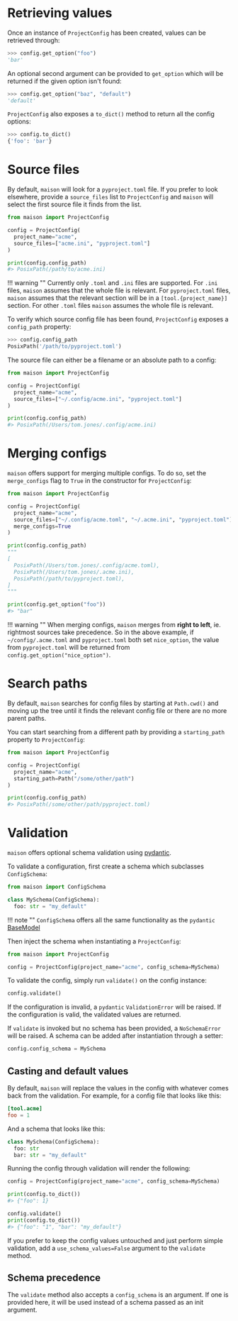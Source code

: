 # Retrieving values

Once an instance of `ProjectConfig` has been created, values can be retrieved through:

```python
>>> config.get_option("foo")
'bar'
```

An optional second argument can be provided to `get_option` which will be returned if
the given option isn't found:

```python
>>> config.get_option("baz", "default")
'default'
```

`ProjectConfig` also exposes a `to_dict()` method to return all the config
options:

```python
>>> config.to_dict()
{'foo': 'bar'}
```

# Source files

By default, `maison` will look for a `pyproject.toml` file. If you prefer to look
elsewhere, provide a `source_files` list to `ProjectConfig` and `maison` will select the
first source file it finds from the list.


```python
from maison import ProjectConfig

config = ProjectConfig(
  project_name="acme",
  source_files=["acme.ini", "pyproject.toml"]
)

print(config.config_path)
#> PosixPath(/path/to/acme.ini)
```

!!! warning ""
    Currently only `.toml` and `.ini` files are supported. For `.ini` files,
    `maison` assumes that the whole file is relevant. For `pyproject.toml` files,
    `maison` assumes that the relevant section will be in a
    `[tool.{project_name}]` section. For other `.toml` files `maison` assumes the whole
    file is relevant.

To verify which source config file has been found, `ProjectConfig` exposes a
`config_path` property:

```python
>>> config.config_path
PosixPath('/path/to/pyproject.toml')
```

The source file can either be a filename or an absolute path to a config:

```python
from maison import ProjectConfig

config = ProjectConfig(
  project_name="acme",
  source_files=["~/.config/acme.ini", "pyproject.toml"]
)

print(config.config_path)
#> PosixPath(/Users/tom.jones/.config/acme.ini)
```

# Merging configs

`maison` offers support for merging multiple configs. To do so, set the `merge_configs`
flag to `True` in the constructor for `ProjectConfig`:

```python
from maison import ProjectConfig

config = ProjectConfig(
  project_name="acme",
  source_files=["~/.config/acme.toml", "~/.acme.ini", "pyproject.toml"],
  merge_configs=True
)

print(config.config_path)
"""
[
  PosixPath(/Users/tom.jones/.config/acme.toml),
  PosixPath(/Users/tom.jones/.acme.ini),
  PosixPath(/path/to/pyproject.toml),
]
"""

print(config.get_option("foo"))
#> "bar"
```

!!! warning ""
    When merging configs, `maison` merges from **right to left**, ie. rightmost sources
    take precedence. So in the above example, if `~/config/.acme.toml` and
    `pyproject.toml` both set `nice_option`, the value from `pyproject.toml` will be
    returned from `config.get_option("nice_option")`.

# Search paths

By default, `maison` searches for config files by starting at `Path.cwd()` and moving up
the tree until it finds the relevant config file or there are no more parent paths.

You can start searching from a different path by providing a `starting_path` property to
`ProjectConfig`:

```python
from maison import ProjectConfig

config = ProjectConfig(
  project_name="acme",
  starting_path=Path("/some/other/path")
)

print(config.config_path)
#> PosixPath(/some/other/path/pyproject.toml)
```

# Validation

`maison` offers optional schema validation using [pydantic](https://pydantic-docs.helpmanual.io/).

To validate a configuration, first create a schema which subclasses `ConfigSchema`:

```python
from maison import ConfigSchema

class MySchema(ConfigSchema):
  foo: str = "my_default"
```

!!! note ""
    `ConfigSchema` offers all the same functionality as the `pydantic` [BaseModel](https://pydantic-docs.helpmanual.io/usage/models/)

Then inject the schema when instantiating a `ProjectConfig`:

```python
from maison import ProjectConfig

config = ProjectConfig(project_name="acme", config_schema=MySchema)
```

To validate the config, simply run `validate()` on the config instance:

```python
config.validate()
```

If the configuration is invalid, a `pydantic` `ValidationError` will be raised. If the
configuration is valid, the validated values are returned.

If `validate` is invoked but no schema has been provided, a `NoSchemaError` will
be raised. A schema can be added after instantiation through a setter:

```python
config.config_schema = MySchema
```

## Casting and default values

By default, `maison` will replace the values in the config with whatever comes back from
the validation. For example, for a config file that looks like this:

```toml
[tool.acme]
foo = 1
```

And a schema that looks like this:

```python
class MySchema(ConfigSchema):
  foo: str
  bar: str = "my_default"
```

Running the config through validation will render the following:

```python
config = ProjectConfig(project_name="acme", config_schema=MySchema)

print(config.to_dict())
#> {"foo": 1}

config.validate()
print(config.to_dict())
#> {"foo": "1", "bar": "my_default"}
```

If you prefer to keep the config values untouched and just perform simple validation,
add a `use_schema_values=False` argument to the `validate` method.

## Schema precedence

The `validate` method also accepts a `config_schema` is an argument. If one is provided here,
it will be used instead of a schema passed as an init argument.

